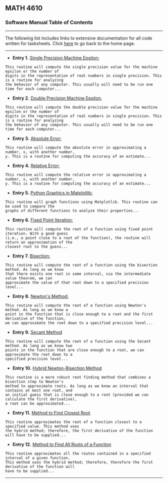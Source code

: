 ## MATH 4610

### Software Manual Table of Contents

<hr>

The following list includes links to extensive documentation for all code written for tasksheets. Click [here](../../README.md) to go back to the home page.

<hr>

* **Entry 1.** [Single Precision Machine Epsilon:](../smaceps.md)
```
This routine will compute the single precision value for the machine epsilon or the number of
digits in the representation of real numbers in single precision. This is a routine for analyzing
the behavior of any computer. This usually will need to be run one time for each computer...
```
* **Entry 2.** [Double Precision Machine Epsilon:](../dmaceps.md)
```
This routine will compute the double precision value for the machine epsilon or the number of
digits in the representation of real numbers in single precision. This is a routine for analyzing
the behavior of any computer. This usually will need to be run one time for each computer...
```
* **Entry 3.** [Absolute Error:](../abserror.md)
```
This routine will compute the absolute error in approximating a number, x, with another number,
y. This is a routine for computing the accuracy of an estimate...
```
* **Entry 4.** [Relative Error:](../relerror.md)
```
This routine will compute the relative error in approximating a number, x, with another number,
y. This is a routine for computing the accuracy of an estimate...
```
* **Entry 5.** [Python Graphics in Matplotlib:](../graphics.md)
```
This routine will graph functions using Matplotlib. This routine can be used to compare the
graphs of different functions to analyze their properties...
```
* **Entry 6.** [Fixed Point Iteration:](../fxd_pt_iter.md)
```
This routine will compute the root of a function using fixed point iteration. With a good guess
(i.e., a point close to a root of the function), the routine will return an approximation of the
closest root to the guess...
```
* **Entry 7.** [Bisection:](../bisection.md)
```
This routine will compute the root of a function using the bisection method. As long as we know
that there exists one root in some interval, via the intermediate value theorem, we can
approximate the value of that root down to a specified precision level...
```
* **Entry 8.** [Newton's Method:](../newton.md)
```
This routine will compute the root of a function using Newton's method. As long as we know a
point in the function that is close enough to a root and the first derivative of the function,
we can approximate the root down to a specified precision level...
```
* **Entry 9.** [Secant Method](../secant.md)
```
This routine will compute the root of a function using the Secant method. As long as we know two
points in the function that are close enough to a root, we can approximate the root down to a
specified precision level...
```
* **Entry 10.** [Hybrid Newton-Bisection Method](../hybrid.md)
```
This routine is a more robust root finding method that combines a bisection step to Newton's
method to approximate roots. As long as we know an interval that contains at most one root, and
an initial guess that is close enough to a root (provided we can calculate the first derivative),
a root can be approximated...
```
* **Entry 11.** [Method to Find Closest Root](../small_root.md)
```
This routine approximates the root of a function closest to a specified value. This method uses
the hybrid method; therefore, the first derivative of the function will have to be supplied...
```
* **Entry 12.** [Method to Find All Roots of a Function](../roots.md)
```
This routine approximates all the routes contained in a specified interval of a given function. 
This method uses the hybrid method; therefore, therefore the first derivative of the function will
have to be supplied...
```

<hr>
